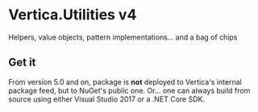 # Vertica.Utilities v4

Helpers, value objects, pattern implementations... and a bag of chips

## Get it
From version 5.0 and on, package is **not** deployed to Vertica's internal package feed, but to NuGet's public one.
Or... one can always build from source using either Visual Studio 2017 or a .NET Core SDK.
